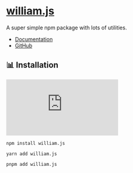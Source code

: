 # [william.js](https://william.js.org)
A super simple npm package with lots of utilities.

- [Documentation](https://william.js.org)
- [GitHub](https://github.com/wdhdev/william.js)

## 📊 Installation
[![Latest Release](https://img.shields.io/github/v/release/wdhdev/william.js?style=for-the-badge)](https://github.com/wdhdev/william.js/releases/latest)

```
npm install william.js
```

```
yarn add william.js
```

```
pnpm add william.js
```
